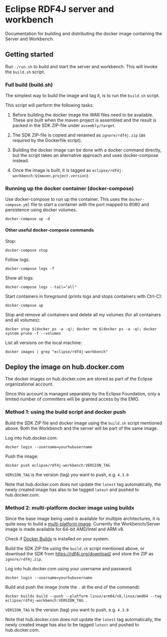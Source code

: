 # Eclipse RDF4J server and workbench

Documentation for building and distributing the docker image containing the Server and Workbench.

## Getting started

Run `./run.sh` to build and start the server and workbench. This will invoke the `build.sh` script.

### Full build (build.sh)

The simplest way to build the image and tag it, is to run the `build.sh` script.

This script will perform the following tasks:

1. Before building the docker image the WAR files need to be available. These are built when 
the maven project is assembled and the result is packed in the SDK ZIP-file under `assembly/target`.

2. The SDK ZIP-file is copied and renamed as `ignore/rdf4j.zip` (as required by the Dockerfile script).

3. Building the docker image can be done with a docker command directly, 
but the script takes an alternative approach and uses docker-compose instead. 

4. Once the image is built, it is tagged as `eclipse/rdf4j-workbench:${maven.project.version}`.


### Running up the docker container (docker-compose)

Use docker-compose to run up the container. This uses the `docker-compose.yml` file to start
a container with the port mapped to 8080 and persistence using docker volumes.

`docker-compose up -d`

#### Other useful docker-compose commands

Stop:

`docker-compose stop`

Follow logs:

`docker-compose logs -f`

Show all logs:

`docker-compose logs --tail="all"`

Start containers in foreground (prints logs and stops containers with Ctrl-C):

`docker-compose up`

Stop and remove all containers and delete all my volumes (for all containers and all volumes):

`docker stop $(docker ps -a -q); docker rm $(docker ps -a -q); docker system prune -f --volumes`

List all versions on the local machine:

`docker images | grep "eclipse/rdf4j-workbench"`

## Deploy the image on hub.docker.com

The docker images on hub.docker.com are stored as part of the Eclipse organizational account. 

Since this account is managed separately by the Eclipse Foundation,
only a limited number of committers will be granted access by the EMO.

### Method 1: using the build script and docker push

Build the SDK ZIP file and docker image using the `build.sh` script mentioned above.
Both the Workbench and the server will be part of the same image.

Log into hub.docker.com:

`docker login --username=yourhubusername`

Push the image:

`docker push eclipse/rdf4j-workbench:VERSION_TAG`
 
`VERSION_TAG` is the version (tag) you want to push, e.g. `4.3.0`

Note that hub.docker.com does not update the `latest` tag automatically,
the newly created image has also to be tagged `latest` and pushed to hub.docker.com.

### Method 2: multi-platform docker image using buildx

Since the base image being used is available for multiple architectures,
it is quite easy to build a [multi-platform image](https://docs.docker.com/build/building/multi-platform/).
Currently the Workbench/Server image is made available for 64-bit AMD/Intel and ARM v8.

Check if [Docker Buildx](https://docs.docker.com/build/buildx/install/) is installed on your system.

Build the SDK ZIP file using the `build.sh` script mentioned above,
or download the SDK from https://rdf4j.org/download/ and store the ZIP as `ignore/rdf4j.zip`.

Log into hub.docker.com using your username and password.

`docker login --username=yourhubusername`

Build and push the image (note the `.` at the end of the command):

`docker buildx build --push --platform linux/arm64/v8,linux/amd64 --tag eclipse/rdf4j-workbench:VERSION_TAG .`

`VERSION_TAG` is the version (tag) you want to push, e.g. `4.3.0`
 
Note that hub.docker.com does not update the `latest` tag automatically,
the newly created image has also to be tagged `latest` and pushed to hub.docker.com.
